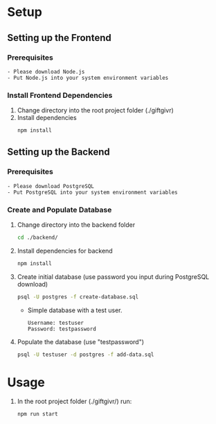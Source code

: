 # Setup

## Setting up the Frontend

### Prerequisites
    - Please download Node.js
    - Put Node.js into your system environment variables

### Install Frontend Dependencies
1. Change directory into the root project folder (./giftgivr)
2. Install dependencies
    ```sh
    npm install
    ```

## Setting up the Backend

### Prerequisites
    - Please download PostgreSQL
    - Put PostgreSQL into your system environment variables

### Create and Populate Database
1. Change directory into the backend folder
    ```sh
    cd ./backend/
    ```
2. Install dependencies for backend
    ```sh 
    npm install 
    ```
3. Create initial database (use password you input during PostgreSQL download)
    ```sh
    psql -U postgres -f create-database.sql
    ```
    - Simple database with a test user.
        ```
        Username: testuser
        Password: testpassword
        ```
4. Populate the database (use "testpassword")
    ```sh
    psql -U testuser -d postgres -f add-data.sql 
    ```

# Usage
1. In the root project folder (./giftgivr/) run:
    ```sh
    npm run start
    ```

    

